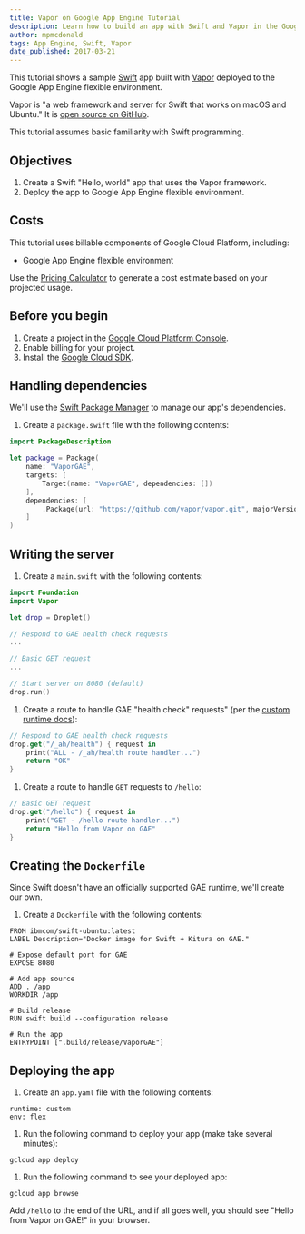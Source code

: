 ```yaml
---
title: Vapor on Google App Engine Tutorial
description: Learn how to build an app with Swift and Vapor in the Google App Engine environment.
author: mpmcdonald
tags: App Engine, Swift, Vapor
date_published: 2017-03-21
---
```

This tutorial shows a sample [Swift][swift] app built with [Vapor][vapor]
deployed to the Google App Engine flexible environment.

Vapor is "a web framework and server for Swift that works on macOS and Ubuntu."
It is [open source on GitHub][vapor-github].

This tutorial assumes basic familiarity with Swift programming.

[swift]: http://swift.org
[vapor]: https://vapor.codes
[vapor-github]: https://github.com/vapor/vapor

## Objectives

1. Create a Swift "Hello, world" app that uses the Vapor framework.
1. Deploy the app to Google App Engine flexible environment.

## Costs

This tutorial uses billable components of Google Cloud Platform, including:

- Google App Engine flexible environment

Use the [Pricing Calculator][pricing] to generate a cost estimate based on your
projected usage.

[pricing]: https://cloud.google.com/products/calculator

## Before you begin

1.  Create a project in the [Google Cloud Platform Console][console].
1.  Enable billing for your project.
1.  Install the [Google Cloud SDK][cloud-sdk].

[console]: https://console.cloud.google.com/
[cloud-sdk]: https://cloud.google.com/sdk/

## Handling dependencies

We'll use the [Swift Package Manager][spm] to manage our app's dependencies.

1.  Create a `package.swift` file with the following contents:

```swift
import PackageDescription

let package = Package(
    name: "VaporGAE",
    targets: [
        Target(name: "VaporGAE", dependencies: [])
    ],
    dependencies: [
        .Package(url: "https://github.com/vapor/vapor.git", majorVersion: 1, minor: 1)
    ]
)
```

[spm]: https://github.com/apple/swift-package-manager

## Writing the server

1.  Create a `main.swift` with the following contents:

```swift
import Foundation
import Vapor

let drop = Droplet()

// Respond to GAE health check requests
...

// Basic GET request
...

// Start server on 8080 (default)
drop.run()
```

1.  Create a route to handle GAE "health check" requests" (per the [custom runtime docs][custom-runtime]):

```swift
// Respond to GAE health check requests
drop.get("/_ah/health") { request in
    print("ALL - /_ah/health route handler...")
    return "OK"
}
```

1.  Create a route to handle `GET` requests to `/hello`:

```swift
// Basic GET request
drop.get("/hello") { request in
    print("GET - /hello route handler...")
    return "Hello from Vapor on GAE"
}
```

[custom-runtime]: https://cloud.google.com/appengine/docs/flexible/custom-runtimes/build#lifecycle_events

## Creating the `Dockerfile`

Since Swift doesn't have an officially supported GAE runtime, we'll create our
own.

1.  Create a `Dockerfile` with the following contents:

```
FROM ibmcom/swift-ubuntu:latest
LABEL Description="Docker image for Swift + Kitura on GAE."

# Expose default port for GAE
EXPOSE 8080

# Add app source
ADD . /app
WORKDIR /app

# Build release
RUN swift build --configuration release

# Run the app
ENTRYPOINT [".build/release/VaporGAE"]
```

## Deploying the app

1.  Create an `app.yaml` file with the following contents:

```
runtime: custom
env: flex
```

1.  Run the following command to deploy your app (make take several minutes):

```
gcloud app deploy
```

1.  Run the following command to see your deployed app:

```
gcloud app browse
```

Add `/hello` to the end of the URL, and if all goes well, you should see
"Hello from Vapor on GAE!" in your browser.
